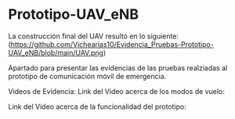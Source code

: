# Prototipo-UAV_eNB
La construcción final del UAV resultó en lo siguiente:
(https://github.com/Vichearias10/Evidencia_Pruebas-Prototipo-UAV_eNB/blob/main/UAV.png)





Apartado para presentar las evidencias de las pruebas realziadas al prototipo de comunicación móvil de emergencia.

Videos de Evidencia:
Link del Video acerca de los modos de vuelo:

Link del Video acerca de la funcionalidad del prototipo:
